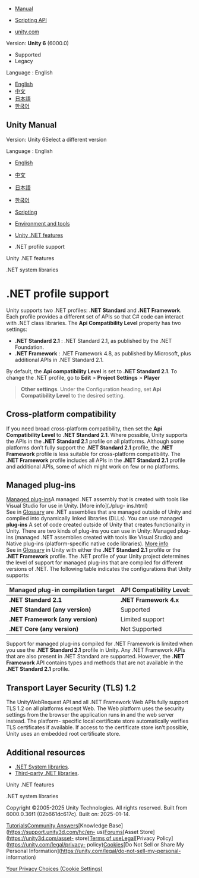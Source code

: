 [](https://docs.unity3d.com)

  * [Manual](../Manual/index.html)
  * [Scripting API](../ScriptReference/index.html)

  * [unity.com](https://unity.com/)

Version: **Unity 6** (6000.0)

  * Supported
  * Legacy

Language : English

  * [English](/Manual/dotnet-profile-support.html)
  * [中文](/cn/current/Manual/dotnet-profile-support.html)
  * [日本語](/ja/current/Manual/dotnet-profile-support.html)
  * [한국어](/kr/current/Manual/dotnet-profile-support.html)

[](https://docs.unity3d.com)

## Unity Manual

Version: Unity 6Select a different version

Language : English

  * [English](/Manual/dotnet-profile-support.html)
  * [中文](/cn/current/Manual/dotnet-profile-support.html)
  * [日本語](/ja/current/Manual/dotnet-profile-support.html)
  * [한국어](/kr/current/Manual/dotnet-profile-support.html)

  * [Scripting](scripting.html)
  * [Environment and tools](environment-and-tools.html)
  * [Unity .NET features](overview-of-dot-net-in-unity.html)
  * .NET profile support

[](overview-of-dot-net-in-unity.html)

Unity .NET features

[](dotnet-system-libraries.html)

.NET system libraries

# .NET profile support

Unity supports two .NET profiles: **.NET Standard** and **.NET Framework**.
Each profile provides a different set of APIs so that C# code can interact
with .NET class libraries. The **Api Compatibility Level** property has two
settings:

  * **.NET Standard 2.1** : .NET Standard 2.1, as published by the .NET Foundation.
  * **.NET Framework** : .NET Framework 4.8, as published by Microsoft, plus additional APIs in .NET Standard 2.1.

By default, the **Api compatibility Level** is set to **.NET Standard 2.1**.
To change the .NET profile, go to **Edit** > **Project Settings** > **Player**
>**Other settings**. Under the Configuration heading, set **Api Compatibility
Level** to the desired setting.

## Cross-platform compatibility

If you need broad cross-platform compatibility, then set the **Api
Compatibility Level** to **.NET Standard 2.1**. Where possible, Unity supports
the APIs in the **.NET Standard 2.1** profile on all platforms. Although some
platforms don’t fully support the **.NET Standard 2.1** profile, the **.NET
Framework** profile is less suitable for cross-platform compatibility. The
**.NET Framework** profile includes all APIs in the **.NET Standard 2.1**
profile and additional APIs, some of which might work on few or no platforms.

## Managed plug-ins

[Managed plug-ins](plug-ins-managed.html)A managed .NET assembly that is
created with tools like Visual Studio for use in Unity. [More info](./plug-
ins.html)  
See in [Glossary](Glossary.html#Managedplug-in) are .NET assemblies that are
managed outside of Unity and compiled into dynamically linked libraries
(DLLs). You can use managed **plug-ins** A set of code created outside of
Unity that creates functionality in Unity. There are two kinds of plug-ins you
can use in Unity: Managed plug-ins (managed .NET assemblies created with tools
like Visual Studio) and Native plug-ins (platform-specific native code
libraries). [More info](./plug-ins.html)  
See in [Glossary](Glossary.html#Plug-in) in Unity with either the **.NET
Standard 2.1** profile or the **.NET Framework** profile. The .NET profile of
your Unity project determines the level of support for managed plug-ins that
are compiled for different versions of .NET. The following table indicates the
configurations that Unity supports:

Managed plug-in compilation target | API Compatibility Level:  
---|---  
| **.NET Standard 2.1** | **.NET Framework 4.x**  
**.NET Standard (any version)** | Supported | Supported  
**.NET Framework (any version)** | Limited support | Supported  
**.NET Core (any version)** | Not Supported | Not Supported  
  
Support for managed plug-ins compiled for .NET Framework is limited when you
use the **.NET Standard 2.1** profile in Unity. Any .NET Framework APIs that
are also present in .NET Standard are supported. However, the **.NET
Framework** API contains types and methods that are not available in the
**.NET Standard 2.1** profile.

## Transport Layer Security (TLS) 1.2

The UnityWebRequest API and all .NET Framework Web APIs fully support TLS 1.2
on all platforms except Web. The Web platform uses the security settings from
the browser the application runs in and the web server instead. The platform-
specific local certificate store automatically verifies TLS certificates if
available. If access to the certificate store isn’t possible, Unity uses an
embedded root certificate store.

## Additional resources

  * [.NET System libraries](dotnet-system-libraries.html).
  * [Third-party .NET libraries](dotnet-third-party-libraries.html).

[](overview-of-dot-net-in-unity.html)

Unity .NET features

[](dotnet-system-libraries.html)

.NET system libraries

Copyright ©2005-2025 Unity Technologies. All rights reserved. Built from
6000.0.36f1 (02b661dc617c). Built on: 2025-01-14.

[Tutorials](https://learn.unity.com/)[Community
Answers](https://answers.unity3d.com)[Knowledge
Base](https://support.unity3d.com/hc/en-
us)[Forums](https://forum.unity3d.com)[Asset Store](https://unity3d.com/asset-
store)[Terms of
use](https://docs.unity3d.com/Manual/TermsOfUse.html)[Legal](https://unity.com/legal)[Privacy
Policy](https://unity.com/legal/privacy-
policy)[Cookies](https://unity.com/legal/cookie-policy)[Do Not Sell or Share
My Personal Information](https://unity.com/legal/do-not-sell-my-personal-
information)

[Your Privacy Choices (Cookie Settings)](javascript:void\(0\);)


